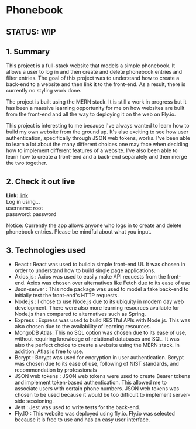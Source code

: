 # Phonebook

## STATUS: WIP

## 1. Summary
This project is a full-stack website that models a simple phonebook. It allows a user to log in and then create and delete phonebook
entries and filter entries. The goal of this project was to understand how to create a back-end to a website and then link it to the front-end. As a result, there is currently no styling work done.

The project is built using the MERN stack. It is still a work in progress but it has been a massive learning opportunity for me on how websites are built from the front-end and all the way to deploying it on the web on Fly.io.

This project is interesting to me because I've always wanted to learn how to build my own website from the ground up. It's also exciting to see how user authentication, specifically through JSON web tokens, works. I've been able to learn a lot about the many different choices one may face when deciding how to implement different features of a website. I've also been able to learn how to create a front-end and a back-end separately and then merge the two together.

## 2. Check it out live
**Link:** [link](https://rough-mountain-2988.fly.dev)\
Log in using...\
username: root\
password: password

Notice: Currently the app allows anyone who logs in to create and delete phonebook entries. Please be mindful about what you input.

## 3. Technologies used
- React : React was used to build a simple front-end UI. It was chosen in order to understand how to build single page applications.
- Axios.js : Axios was used to easily make API requests from the front-end. Axios was chosen over alternatives like Fetch due to its ease of use
- Json-server : This node package was used to model a fake back-end to initially test the front-end's HTTP requests.
- Node.js : I chose to use Node.js due to its ubiquity in modern day web development. There were also more learning resources available for Node.js than compared to alternatives such as Spring.
- Express : Express was used to build RESTful APIs with Node.js. This was also chosen due to the availability of learning resources.
- MongoDB Atlas: This no SQL option was chosen due to its ease of use, without requiring knowledge of relational databases and SQL. It was also the perfect choice to create a website using the MERN stack. In addition, Atlas is free to use.
- Bcrypt : Bcrypt was used for encryption in user authentication. Bcrypt was chosen due to its ease of use, following of NIST standards, and recommendation by professionals
- JSON web tokens : JSON web tokens were used to create Bearer tokens and implement token-based authentication. This allowed me to associate users with certain phone numbers. JSON web tokens was chosen to be used because it would be too difficult to implement server-side sessioning.
- Jest : Jest was used to write tests for the back-end.
- Fly.IO : This website was deployed using fly.io. Fly.io was selected because it is free to use and has an easy user interface.

